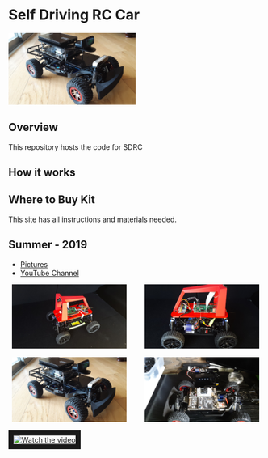 # Self Driving RC Car

<img src="./images/20200103_122049.jpg" width="50%">


## Overview

This repository hosts the code for SDRC

## How it works


## Where to Buy Kit
This site has all instructions and materials needed.



## Summer - 2019
- [Pictures](https://photos.app.goo.gl/4Xc3sHw3wsco1p8X7)
- [YouTube Channel](https://www.youtube.com/playlist?list=PL6_LGlA3QhUI5mMHQeUIQ3YoMwjPCb8TH)
<p align="center">
  <img alt="Light" src="./images/sdrc-img.jpg" width="45%">
&nbsp; &nbsp; &nbsp; &nbsp;
  <img alt="Dark" src="./images/sdrc-img2.jpg" width="45%">
</p>
<p align="center">
  <img alt="Light" src="./images/20200103_122049.jpg" width="45%">
&nbsp; &nbsp; &nbsp; &nbsp;
  <img alt="Dark" src="./images/20200101_112657.jpg" width="45%">
</p>
<a href="http://www.youtube.com/watch?feature=player_embedded&v=paPWSxHZP8o" target="_blank">
 <img src="http://img.youtube.com/vi/paPWSxHZP8o/mqdefault.jpg" alt="Watch the video" width="480" height="360" border="10" />
</a>
